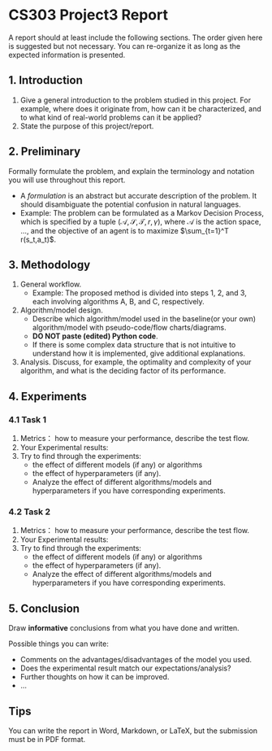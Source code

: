 # CS303 Project3 Report 

A report should at least include the following sections. The order given here is suggested but not necessary. You can re-organize it as long as the expected information is presented.

## 1. Introduction

1. Give a general introduction to the problem studied in this project. For example, where does it originate from, how can it be characterized, and to what kind of real-world problems can it be applied? 
2. State the purpose of this project/report.

## 2. Preliminary 

Formally formulate the problem, and explain the terminology and notation you will use throughout this report.

- A *formulation* is an abstract but accurate description of the problem. It should disambiguate the potential confusion in natural languages.
- Example: The problem can be formulated as a Markov Decision Process, which is specified by a tuple $(\mathcal{A},\mathcal{S},\mathcal{T},r,\gamma)$, where $\mathcal{A}$ is the action space, ..., and the objective of an agent is to maximize $\sum_{t=1}^T r(s_t,a_t)$.

## 3. Methodology 

1. General workflow. 
   - Example: The proposed method is divided into steps 1, 2, and 3, each involving algorithms A, B, and C, respectively.
2. Algorithm/model design. 
   - Describe which algorithm/model used in the baseline(or your own) algorithm/model with pseudo-code/flow charts/diagrams. 
   - **DO NOT paste (edited) Python code**.
   - If there is some complex data structure that is not intuitive to understand how it is implemented, give additional explanations.
3. Analysis. Discuss, for example, the optimality and complexity of your algorithm, and what is the deciding factor of its performance.

## 4. Experiments 

### 4.1 Task 1
1. Metrics： how to measure your performance, describe the test flow.
2. Your Experimental results:
3. Try to find through the experiments:
     - the effect of different models (if any) or algorithms
     - the effect of hyperparameters (if any).
     - Analyze the effect of different algorithms/models and hyperparameters if you have corresponding experiments.

### 4.2 Task 2
1. Metrics： how to measure your performance, describe the test flow.
2. Your Experimental results:
3. Try to find through the experiments:
	 - the effect of different models (if any) or algorithms
	 - the effect of hyperparameters (if any).
	 - Analyze the effect of different algorithms/models and hyperparameters if you have corresponding experiments.
	   
## 5. Conclusion

Draw **informative** conclusions from what you have done and written. 

Possible things you can write:

- Comments on the advantages/disadvantages of the model you used.
- Does the experimental result match our expectations/analysis?
- Further thoughts on how it can be improved.
- ...


## Tips

You can write the report in Word, Markdown, or LaTeX, but the submission must be in PDF format.